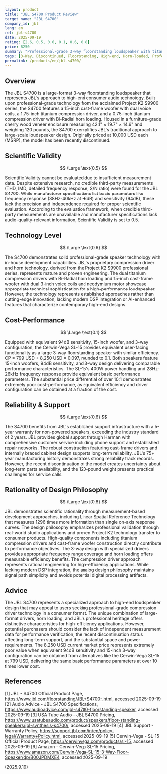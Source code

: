 ```yaml
---
layout: product
title: "JBL S4700 Product Review"
target_name: "JBL S4700"
company_id: jbl
lang: en
ref: jbl-s4700
date: 2025-09-19
rating: [2.6, 0.5, 0.6, 0.1, 0.6, 0.8]
price: 8250
summary: "Professional-grade 3-way floorstanding loudspeaker with titanium compression drivers and horn loading, representing JBL's high-end consumer audio technology but recently discontinued"
tags: [3-Way, Discontinued, Floorstanding, High-end, Horn-loaded, Professional, Speakers]
permalink: /products/en/jbl-s4700/
---
```

## Overview

The JBL S4700 is a large-format 3-way floorstanding loudspeaker that represents JBL's approach to high-end consumer audio technology. Built upon professional-grade technology from the acclaimed Project K2 S9900 series, the S4700 features a 15-inch cast-frame woofer with dual voice coils, a 1.75-inch titanium compression driver, and a 0.75-inch titanium compression driver with Bi-Radial horn loading. Housed in a furniture-grade cherry wood veneer enclosure measuring 42.1" × 19.7" × 14.6" and weighing 120 pounds, the S4700 exemplifies JBL's traditional approach to large-scale loudspeaker design. Originally priced at 10,000 USD each (MSRP), the model has been recently discontinued.

## Scientific Validity

$$ \Large \text{0.5} $$

Scientific Validity cannot be evaluated due to insufficient measurement data. Despite extensive research, no credible third-party measurements (THD, IMD, detailed frequency response, S/N ratio) were found for the JBL S4700. While manufacturer specifications list basic parameters like frequency response (38Hz-40kHz at -6dB) and sensitivity (94dB), these lack the precision and independence required for proper scientific evaluation. According to the evaluation framework, when credible third-party measurements are unavailable and manufacturer specifications lack audio-quality-relevant information, Scientific Validity is set to 0.5.

## Technology Level

$$ \Large \text{0.6} $$

The S4700 demonstrates solid professional-grade speaker technology with in-house development capabilities. JBL's proprietary compression driver and horn technology, derived from the Project K2 S9900 professional series, represents mature and proven engineering. The dual titanium compression drivers with Bi-Radial horn loading and 15-inch cast-frame woofer with dual 3-inch voice coils and neodymium motor showcase appropriate technical sophistication for a high-performance loudspeaker. However, the technology represents established approaches rather than cutting-edge innovation, lacking modern DSP integration or AI-enhanced features that characterize contemporary high-end designs.

## Cost-Performance

$$ \Large \text{0.1} $$

Equipped with equivalent 94dB sensitivity, 15-inch woofer, and 3-way configuration, the Cerwin-Vega SL-15 provides equivalent user-facing functionality as a large 3-way floorstanding speaker with similar efficiency. CP = 799 USD ÷ 8,250 USD = 0.097, rounded to 0.1. Both speakers feature 15-inch woofers, 94dB sensitivity, and 3-way design delivering comparable performance characteristics. The SL-15's 400W power handling and 28Hz-26kHz frequency response provide equivalent basic performance parameters. The substantial price differential of over 10:1 demonstrates extremely poor cost-performance, as equivalent efficiency and driver configuration can be obtained at a fraction of the cost.

## Reliability & Support

$$ \Large \text{0.6} $$

The S4700 benefits from JBL's established support infrastructure with a 5-year warranty for non-powered speakers, exceeding the industry standard of 2 years. JBL provides global support through Harman with comprehensive customer service including phone support and established repair networks. The robust construction featuring cast-frame drivers and internally braced cabinet design supports long-term reliability. JBL's 75+ year manufacturing history demonstrates strong reliability track records. However, the recent discontinuation of the model creates uncertainty about long-term parts availability, and the 120-pound weight presents practical challenges for service calls.

## Rationality of Design Philosophy

$$ \Large \text{0.8} $$

JBL demonstrates scientific rationality through measurement-based development approaches, including Linear Spatial Reference Technology that measures 1296 times more information than single on-axis response curves. The design philosophy emphasizes professional validation through real-world studio applications and proven Project K2 technology transfer to consumer products. High-quality components including titanium compression drivers and cast-frame woofer construction directly contribute to performance objectives. The 3-way design with specialized drivers provides appropriate frequency range coverage and horn loading offers measurable efficiency benefits. The compression driver approach represents rational engineering for high-efficiency applications. While lacking modern DSP integration, the analog design philosophy maintains signal path simplicity and avoids potential digital processing artifacts.

## Advice

The JBL S4700 represents a specialized approach to high-end loudspeaker design that may appeal to users seeking professional-grade compression driver technology in a consumer format. The unique combination of large-format drivers, horn loading, and JBL's professional heritage offers distinctive characteristics for high-efficiency applications. However, potential purchasers should consider the lack of independent measurement data for performance verification, the recent discontinuation status affecting long-term support, and the substantial space and power requirements. The 8,250 USD current market price represents extremely poor value when equivalent 94dB sensitivity and 15-inch 3-way configuration can be obtained from alternatives like the Cerwin-Vega SL-15 at 799 USD, delivering the same basic performance parameters at over 10 times lower cost.

## References

[1] JBL - S4700 Official Product Page, https://www.jbl.com/floorstanding/JBL+S4700-.html, accessed 2025-09-19
[2] Audio Advice - JBL S4700 Specifications, https://www.audioadvice.com/jbl-s4700-floorstanding-speaker, accessed 2025-09-19
[3] USA Tube Audio - JBL S4700 Pricing, https://www.usatubeaudio.com/product/speakers/floor-standing-speakers/jbl-synthesis-s4700/, accessed 2025-09-19
[4] JBL Support - Warranty Policy, https://support.jbl.com/in/en/policy-legal/Warranty+Policy.html, accessed 2025-09-19
[5] Cerwin-Vega - SL-15 Official Product Page, https://cerwinvega.com/products/sl-15, accessed 2025-09-19
[6] Amazon - Cerwin-Vega SL-15 Pricing, https://www.amazon.com/Cerwin-Vega-SL-15-3-Way-Floor-Speaker/dp/B00JPDMXE4, accessed 2025-09-19

(2025.9.19)